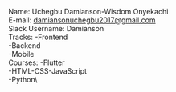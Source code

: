  Name: Uchegbu Damianson-Wisdom Onyekachi\
 E-mail: damiansonuchegbu2017@gmail.com\
 Slack Username: Damianson\
 Tracks: -Frontend\
         -Backend\
         -Mobile\
 Courses: -Flutter\
          -HTML-CSS-JavaScript\
          -Python\
